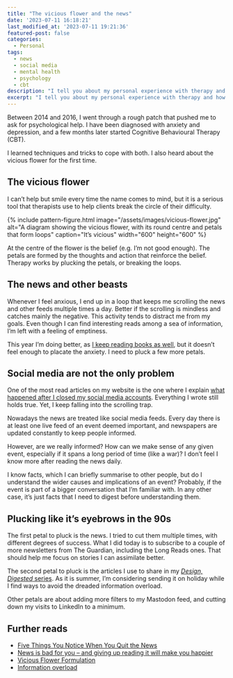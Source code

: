 ```yaml
---
title: "The vicious flower and the news"
date: '2023-07-11 16:18:21'
last_modified_at: '2023-07-11 19:21:36'
featured-post: false
categories:
  - Personal
tags:
  - news
  - social media
  - mental health
  - psychology
  - cbt
description: "I tell you about my personal experience with therapy and how it connects with social media and the news."
excerpt: "I tell you about my personal experience with therapy and how it connects with social media and the news."
---
```

Between 2014 and 2016, I went through a rough patch that pushed me to ask for psychological help. I have been diagnosed with anxiety and depression, and a few months later started Cognitive Behavioural Therapy (CBT).

I learned techniques and tricks to cope with both. I also heard about the vicious flower for the first time.

## The vicious flower

I can’t help but smile every time the name comes to mind, but it is a serious tool that therapists use to help clients break the circle of their difficulty.

{% include pattern-figure.html image="/assets/images/vicious-flower.jpg" alt="A diagram showing the vicious flower, with its round centre and petals that form loops" caption="It’s vicious" width="600" height="600" %}

At the centre of the flower is the belief (e.g. I’m not good enough). The petals are formed by the thoughts and action that reinforce the belief. Therapy works by plucking the petals, or breaking the loops.

## The news and other beasts

Whenever I feel anxious, I end up in a loop that keeps me scrolling the news and other feeds multiple times a day. Better if the scrolling is mindless and catches mainly the negative. This activity tends to distract me from my goals. Even though I can find interesting reads among a sea of information, I’m left with a feeling of emptiness.

This year I’m doing better, as [I keep reading books as well](https://silviamaggidesign.com/now/), but it doesn’t feel enough to placate the anxiety. I need to pluck a few more petals.

## Social media are not the only problem

One of the most read articles on my website is the one where I explain [what happened after I closed my social media accounts](https://silviamaggidesign.com/personal/life-off-social-media/). Everything I wrote still holds true. Yet, I keep falling into the scrolling trap.

Nowadays the news are treated like social media feeds. Every day there is at least one live feed of an event deemed important, and newspapers are updated constantly to keep people informed.

However, are we really informed? How can we make sense of any given event, especially if it spans a long period of time (like a war)? I don’t feel I know more after reading the news daily.

I know facts, which I can briefly summarise to other people, but do I understand the wider causes and implications of an event? Probably, if the event is part of a bigger conversation that I’m familiar with. In any other case, it’s just facts that I need to digest before understanding them.

## Plucking like it’s eyebrows in the 90s

The first petal to pluck is the news. I tried to cut them multiple times, with different degrees of success. What I did today is to subscribe to a couple of more newsletters from The Guardian, including the Long Reads ones. That should help me focus on stories I can assimilate better.

The second petal to pluck is the articles I use to share in my [_Design, Digested_ series](https://silviamaggidesign.com/category/design-digested/). As it is summer, I’m considering sending it on holiday while I find ways to avoid the dreaded information overload.

Other petals are about adding more filters to my Mastodon feed, and cutting down my visits to LinkedIn to a minimum.

## Further reads

- [Five Things You Notice When You Quit the News](https://www.raptitude.com/2016/12/five-things-you-notice-when-you-quit-the-news/)
- [News is bad for you – and giving up reading it will make you happier](https://www.theguardian.com/media/2013/apr/12/news-is-bad-rolf-dobelli)
- [Vicious Flower Formulation](https://www.psychologytools.com/resource/vicious-flower-formulation/)
- [Information overload](https://en.wikipedia.org/wiki/Information_overload)
